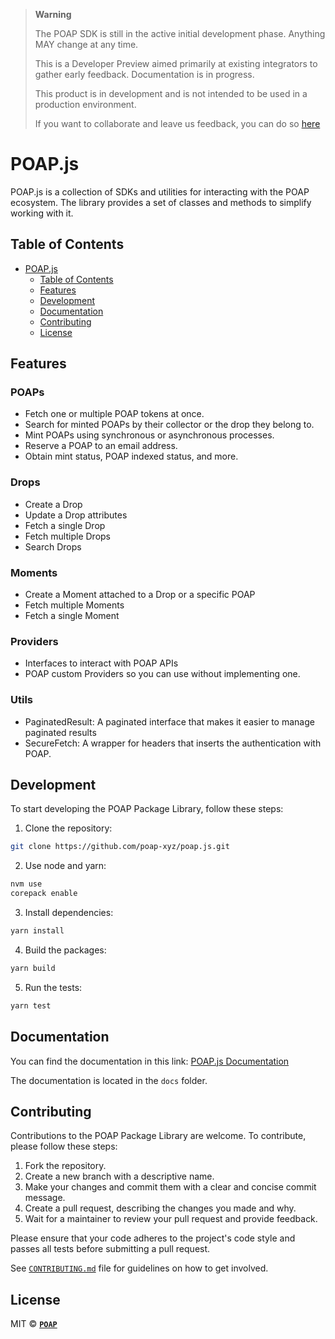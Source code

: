 > **Warning**
>
> The POAP SDK is still in the active initial development phase. Anything MAY change at any time.
>
> This is a Developer Preview aimed primarily at existing integrators to gather early feedback.
> Documentation is in progress.
>
> This product is in development and is not intended to be used in a production environment.
>
> If you want to collaborate and leave us feedback, you can do so [here](https://github.com/poap-xyz/poap.js/discussions/19)

# POAP.js

POAP.js is a collection of SDKs and utilities for interacting with the POAP ecosystem. The
library provides a set of classes and methods to simplify working with it.

## Table of Contents

- [POAP.js](#poapjs)
  - [Table of Contents](#table-of-contents)
  - [Features](#features)
  - [Development](#development)
  - [Documentation](#documentation)
  - [Contributing](#contributing)
  - [License](#license)

## Features

### POAPs

- Fetch one or multiple POAP tokens at once.
- Search for minted POAPs by their collector or the drop they belong to.
- Mint POAPs using synchronous or asynchronous processes.
- Reserve a POAP to an email address.
- Obtain mint status, POAP indexed status, and more.

### Drops 

- Create a Drop
- Update a Drop attributes
- Fetch a single Drop
- Fetch multiple Drops
- Search Drops

### Moments

- Create a Moment attached to a Drop or a specific POAP
- Fetch multiple Moments
- Fetch a single Moment

### Providers

- Interfaces to interact with POAP APIs
- POAP custom Providers so you can use without implementing one.

### Utils

- PaginatedResult: A paginated interface that makes it easier to manage paginated results
- SecureFetch: A wrapper for headers that inserts the authentication with POAP.

## Development

To start developing the POAP Package Library, follow these steps:

1. Clone the repository:

```bash
git clone https://github.com/poap-xyz/poap.js.git
```

2. Use node and yarn:

```bash
nvm use
corepack enable
```

3. Install dependencies:

```bash
yarn install
```

4. Build the packages:

```bash
yarn build
```

5. Run the tests:

```bash
yarn test
```

## Documentation

You can find the documentation in this link: [POAP.js Documentation](https://sdk.poap.tech/)

The documentation is located in the `docs` folder.

## Contributing

Contributions to the POAP Package Library are welcome. To contribute, please follow these steps:

1. Fork the repository.
2. Create a new branch with a descriptive name.
3. Make your changes and commit them with a clear and concise commit message.
4. Create a pull request, describing the changes you made and why.
5. Wait for a maintainer to review your pull request and provide feedback.

Please ensure that your code adheres to the project's code style and passes all tests before
submitting a pull request.

See [`CONTRIBUTING.md`](./.github/CONTRIBUTING.md) file for guidelines on how to get involved.

## License

MIT © **[`POAP`](https://poap.xyz)**
